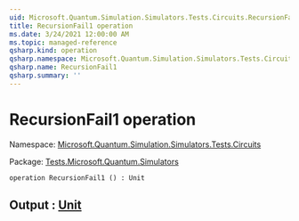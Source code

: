 ```yaml
---
uid: Microsoft.Quantum.Simulation.Simulators.Tests.Circuits.RecursionFail1
title: RecursionFail1 operation
ms.date: 3/24/2021 12:00:00 AM
ms.topic: managed-reference
qsharp.kind: operation
qsharp.namespace: Microsoft.Quantum.Simulation.Simulators.Tests.Circuits
qsharp.name: RecursionFail1
qsharp.summary: ''
---
```


# RecursionFail1 operation

Namespace: [Microsoft.Quantum.Simulation.Simulators.Tests.Circuits](xref:Microsoft.Quantum.Simulation.Simulators.Tests.Circuits)

Package: [Tests.Microsoft.Quantum.Simulators](https://nuget.org/packages/Tests.Microsoft.Quantum.Simulators)




```qsharp
operation RecursionFail1 () : Unit
```


## Output : [Unit](xref:microsoft.quantum.lang-ref.unit)

